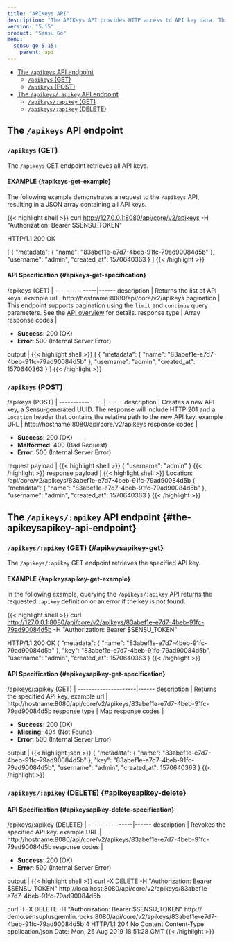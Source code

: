 ```yaml
---
title: "APIKeys API"
description: "The APIKeys API provides HTTP access to API key data. This is a reference for the APIKeys API in Sensu Go, including examples for returning lists of API keys, creating API keys, and more. Read on for the full reference."
version: "5.15"
product: "Sensu Go"
menu:
  sensu-go-5.15:
    parent: api
---
```


- [The `/apikeys` API endpoint](#the-apikeys-api-endpoint)
	- [`/apikeys` (GET)](#apikeys-get)
	- [`/apikeys` (POST)](#apikeys-post)
- [The `/apikeys/:apikey` API endpoint](#the-apikeysapikey-api-endpoint)
	- [`/apikeys/:apikey` (GET)](#apikeysapikey-get)
	- [`/apikeys/:apikey` (DELETE)](#apikeysapikey-delete)


## The `/apikeys` API endpoint

### `/apikeys` (GET)

The `/apikeys` GET endpoint retrieves all API keys.

#### EXAMPLE {#apikeys-get-example}

The following example demonstrates a request to the `/apikeys` API, resulting in a JSON array containing all API keys.

{{< highlight shell >}}
curl http://127.0.0.1:8080/api/core/v2/apikeys -H "Authorization: Bearer $SENSU_TOKEN"

HTTP/1.1 200 OK

[
  {
    "metadata": {
      "name": "83abef1e-e7d7-4beb-91fc-79ad90084d5b"
    },
    "username": "admin",
    "created_at": 1570640363
  }
]
{{< /highlight >}}

#### API Specification {#apikeys-get-specification}

/apikeys (GET)  | 
---------------|------
description    | Returns the list of API keys.
example url    | http://hostname:8080/api/core/v2/apikeys
pagination     | This endpoint supports pagination using the `limit` and `continue` query parameters. See the [API overview][1] for details.
response type  | Array
response codes | <ul><li>**Success**: 200 (OK)</li><li>**Error**: 500 (Internal Server Error)</li></ul>
output         | {{< highlight shell >}}
[
  {
    "metadata": {
      "name": "83abef1e-e7d7-4beb-91fc-79ad90084d5b"
    },
    "username": "admin",
    "created_at": 1570640363
  }
]
{{< /highlight >}}

### `/apikeys` (POST)

/apikeys (POST) | 
----------------|------
description     | Creates a new API key, a Sensu-generated UUID. The response will include HTTP 201 and a `Location` header that contains the relative path to the new API key.
example URL     | http://hostname:8080/api/core/v2/apikeys
response codes  | <ul><li>**Success**: 200 (OK)</li><li>**Malformed**: 400 (Bad Request)</li><li>**Error**: 500 (Internal Server Error)</li></ul>
request payload  | {{< highlight shell >}}
{
  "username": "admin"
}
{{< /highlight >}}
response payload | {{< highlight shell >}}
Location: /api/core/v2/apikeys/83abef1e-e7d7-4beb-91fc-79ad90084d5b
{
  "metadata": {
    "name": "83abef1e-e7d7-4beb-91fc-79ad90084d5b"
    },
  "username": "admin",
  "created_at": 1570640363
}
{{< /highlight >}}

## The `/apikeys/:apikey` API endpoint {#the-apikeysapikey-api-endpoint}

### `/apikeys/:apikey` (GET) {#apikeysapikey-get}

The `/apikeys/:apikey` GET endpoint retrieves the specified API key.

#### EXAMPLE {#apikeysapikey-get-example}

In the following example, querying the `/apikeys/:apikey` API returns the requested `:apikey` definition or an error if the key is not found.

{{< highlight shell >}}
curl http://127.0.0.1:8080/api/core/v2/apikeys/83abef1e-e7d7-4beb-91fc-79ad90084d5b -H "Authorization: Bearer $SENSU_TOKEN"

HTTP/1.1 200 OK
{
  "metadata": {
    "name": "83abef1e-e7d7-4beb-91fc-79ad90084d5b"
    },
  "key": "83abef1e-e7d7-4beb-91fc-79ad90084d5b",
  "username": "admin",
  "created_at": 1570640363
}
{{< /highlight >}}

#### API Specification {#apikeysapikey-get-specification}

/apikeys/:apikey (GET) | 
---------------------|------
description          | Returns the specified API key.
example url          | http://hostname:8080/api/core/v2/apikeys/83abef1e-e7d7-4beb-91fc-79ad90084d5b
response type        | Map
response codes       | <ul><li>**Success**: 200 (OK)</li><li>**Missing**: 404 (Not Found)</li><li>**Error**: 500 (Internal Server Error)</li></ul>
output               | {{< highlight json >}}
{
  "metadata": {
    "name": "83abef1e-e7d7-4beb-91fc-79ad90084d5b"
    },
  "key": "83abef1e-e7d7-4beb-91fc-79ad90084d5b",
  "username": "admin",
  "created_at": 1570640363
}
{{< /highlight >}}

### `/apikeys/:apikey` (DELETE) {#apikeysapikey-delete}

#### API Specification {#apikeysapikey-delete-specification}

/apikeys/:apikey (DELETE) | 
----------------|------
description     | Revokes the specified API key.
example URL     | http://hostname:8080/api/core/v2/apikeys/83abef1e-e7d7-4beb-91fc-79ad90084d5b
response codes  | <ul><li>**Success**: 200 (OK)</li><li>**Error**: 500 (Internal Server Error)</li></ul>
output          | {{< highlight shell >}}
curl -X DELETE -H "Authorization: Bearer $SENSU_TOKEN"  http://localhost:8080/api/core/v2/apikeys/83abef1e-e7d7-4beb-91fc-79ad90084d5b

curl -I -X DELETE -H "Authorization: Bearer $SENSU_TOKEN"  http://
demo.sensuplusgremlin.rocks:8080/api/core/v2/apikeys/83abef1e-e7d7-4beb-91fc-79ad90084d5b
4
HTTP/1.1 204 No Content
Content-Type: application/json
Date: Mon, 26 Aug 2019 18:51:28 GMT
{{< /highlight >}}


[1]: ../overview#pagination
[2]: ../role-bindings/
[3]: ../cluster-role-bindings/
